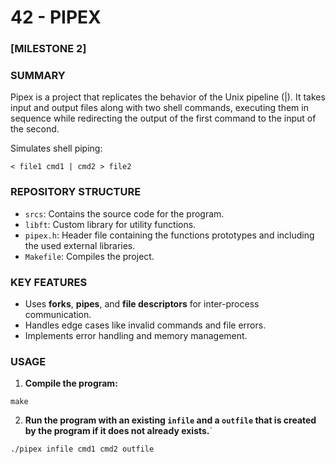 # 42 - PIPEX

### [MILESTONE 2]

### SUMMARY
Pipex is a project that replicates the behavior of the Unix pipeline (|). It takes input and output files along with two shell commands, executing them in sequence while redirecting the output of the first command to the input of the second.

Simulates shell piping:
```
< file1 cmd1 | cmd2 > file2
```

### REPOSITORY STRUCTURE
- `srcs`: Contains the source code for the program.
- `libft`: Custom library for utility functions.
- `pipex.h`: Header file containing the functions prototypes and including the used external libraries.
- `Makefile`: Compiles the project.

### KEY FEATURES
- Uses **forks**, **pipes**, and **file descriptors** for inter-process communication.
- Handles edge cases like invalid commands and file errors.
- Implements error handling and memory management.

### USAGE
1. **Compile the program:**
```
make
```
2. **Run the program with an existing `infile` and a `outfile` that is created by the program if it does not already exists.**`
```
./pipex infile cmd1 cmd2 outfile
```


